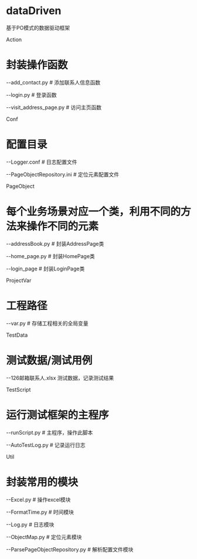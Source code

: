 # dataDriven
基于PO模式的数据驱动框架


Action

  # 封装操作函数
  --add_contact.py   # 添加联系人信息函数
  
  --login.py               # 登录函数
  
  --visit_address_page.py    # 访问主页函数
  

Conf

  # 配置目录
  --Logger.conf      # 日志配置文件
  
  --PageObjectRepository.ini    # 定位元素配置文件



PageObject


  # 每个业务场景对应一个类，利用不同的方法来操作不同的元素
  --addressBook.py   # 封装AddressPage类
  
  --home_page.py     # 封装HomePage类
  
  --login_page       # 封装LoginPage类
  

ProjectVar

  # 工程路径
  --var.py     # 存储工程相关的全局变量
  

TestData

  # 测试数据/测试用例
  --126邮箱联系人.xlsx   测试数据，记录测试结果
  

TestScript

  # 运行测试框架的主程序
  --runScript.py           # 主程序，操作此脚本
   
  --AutoTestLog.py     # 记录运行日志
   

Util

  # 封装常用的模块
  --Excel.py            # 操作excel模块
  
  --FormatTime.py       # 时间模块
  
  --Log.py              # 日志模块
  
  --ObjectMap.py        # 定位元素模块
  
  --ParsePageObjectRepository.py    # 解析配置文件模块
  
